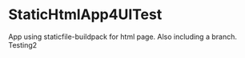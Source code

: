 # StaticHtmlApp4UITest
App using staticfile-buildpack for html page. Also including a branch.
Testing2
